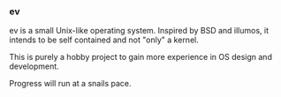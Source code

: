 ### ev

ev is a small Unix-like operating system. Inspired by BSD and illumos, it
intends to be self contained and not "only" a kernel.

This is purely a hobby project to gain more experience in OS design and
development.

Progress will run at a snails pace.
